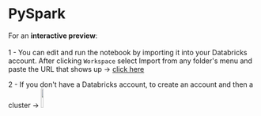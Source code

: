 # PySpark
For an **interactive preview**:<br><br>
1 - You can edit and run the notebook by importing it into your Databricks account. After clicking `Workspace` select Import from any folder's menu and paste the URL that shows up → [click here](https://databricks-prod-cloudfront.cloud.databricks.com/public/4027ec902e239c93eaaa8714f173bcfc/1199654668581148/4023091891084761/7048844156867682/latest.html)

2 - If you don't have a Databricks account, to create an account and then a cluster → [<img src="https://go.granicus.com/rs/231-DWB-776/images/databricks.png" width="10%">](https://databricks.com/)</br>
